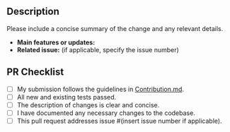 ## Description

Please include a concise summary of the change and any relevant details.
- **Main features or updates:**
- **Related issue:** (if applicable, specify the issue number)

## PR Checklist

- [ ] My submission follows the guidelines in [Contribution.md](/Contribution.md).
- [ ] All new and existing tests passed.
- [ ] The description of changes is clear and concise.
- [ ] I have documented any necessary changes to the codebase.
- [ ] This pull request addresses issue #(insert issue number if applicable).